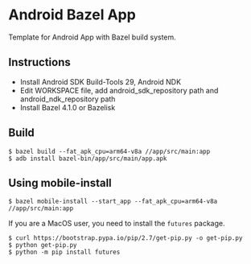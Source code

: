 # Android Bazel App

Template for Android App with Bazel build system.

## Instructions
- Install Android SDK Build-Tools 29, Android NDK
- Edit WORKSPACE file, add android_sdk_repository path and android_ndk_repository path
- Install Bazel 4.1.0 or Bazelisk 

## Build
```shell
$ bazel build --fat_apk_cpu=arm64-v8a //app/src/main:app
$ adb install bazel-bin/app/src/main/app.apk
```

## Using mobile-install
```shell
$ bazel mobile-install --start_app --fat_apk_cpu=arm64-v8a //app/src/main:app
```

If you are a MacOS user, you need to install the `futures` package. 
```shell
$ curl https://bootstrap.pypa.io/pip/2.7/get-pip.py -o get-pip.py
$ python get-pip.py
$ python -m pip install futures
```
